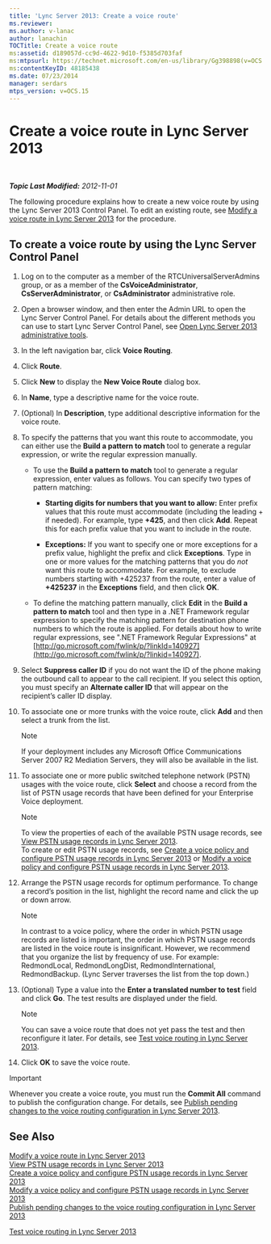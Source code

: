 ```yaml
---
title: 'Lync Server 2013: Create a voice route'
ms.reviewer: 
ms.author: v-lanac
author: lanachin
TOCTitle: Create a voice route
ms:assetid: d189057d-cc9d-4622-9d10-f5385d703faf
ms:mtpsurl: https://technet.microsoft.com/en-us/library/Gg398898(v=OCS.15)
ms:contentKeyID: 48185438
ms.date: 07/23/2014
manager: serdars
mtps_version: v=OCS.15
---
```


<div data-xmlns="http://www.w3.org/1999/xhtml">

<div class="topic" data-xmlns="http://www.w3.org/1999/xhtml" data-msxsl="urn:schemas-microsoft-com:xslt" data-cs="http://msdn.microsoft.com/en-us/">

<div data-asp="http://msdn2.microsoft.com/asp">

# Create a voice route in Lync Server 2013

</div>

<div id="mainSection">

<div id="mainBody">

<span> </span>

_**Topic Last Modified:** 2012-11-01_

The following procedure explains how to create a new voice route by using the Lync Server 2013 Control Panel. To edit an existing route, see [Modify a voice route in Lync Server 2013](lync-server-2013-modify-a-voice-route.md) for the procedure.

<div>

## To create a voice route by using the Lync Server Control Panel

1.  Log on to the computer as a member of the RTCUniversalServerAdmins group, or as a member of the **CsVoiceAdministrator**, **CsServerAdministrator**, or **CsAdministrator** administrative role.

2.  Open a browser window, and then enter the Admin URL to open the Lync Server Control Panel. For details about the different methods you can use to start Lync Server Control Panel, see [Open Lync Server 2013 administrative tools](lync-server-2013-open-lync-server-administrative-tools.md).

3.  In the left navigation bar, click **Voice Routing**.

4.  Click **Route**.

5.  Click **New** to display the **New Voice Route** dialog box.

6.  In **Name**, type a descriptive name for the voice route.

7.  (Optional) In **Description**, type additional descriptive information for the voice route.

8.  To specify the patterns that you want this route to accommodate, you can either use the **Build a pattern to match** tool to generate a regular expression, or write the regular expression manually.
    
      - To use the **Build a pattern to match** tool to generate a regular expression, enter values as follows. You can specify two types of pattern matching:
        
          - **Starting digits for numbers that you want to allow:** Enter prefix values that this route must accommodate (including the leading + if needed). For example, type **+425**, and then click **Add**. Repeat this for each prefix value that you want to include in the route.
        
          - **Exceptions:** If you want to specify one or more exceptions for a prefix value, highlight the prefix and click **Exceptions**. Type in one or more values for the matching patterns that you do *not* want this route to accommodate. For example, to exclude numbers starting with +425237 from the route, enter a value of **+425237** in the **Exceptions** field, and then click **OK**.
    
      - To define the matching pattern manually, click **Edit** in the **Build a pattern to match** tool and then type in a .NET Framework regular expression to specify the matching pattern for destination phone numbers to which the route is applied. For details about how to write regular expressions, see ".NET Framework Regular Expressions" at [http://go.microsoft.com/fwlink/p/?linkId=140927](http://go.microsoft.com/fwlink/p/?linkid=140927).

9.  Select **Suppress caller ID** if you do not want the ID of the phone making the outbound call to appear to the call recipient. If you select this option, you must specify an **Alternate caller ID** that will appear on the recipient’s caller ID display.

10. To associate one or more trunks with the voice route, click **Add** and then select a trunk from the list.
    
    <div>
    

    > [!NOTE]  
    > If your deployment includes any Microsoft Office Communications Server 2007 R2 Mediation Servers, they will also be available in the list.

    
    </div>

11. To associate one or more public switched telephone network (PSTN) usages with the voice route, click **Select** and choose a record from the list of PSTN usage records that have been defined for your Enterprise Voice deployment.
    
    <div>
    

    > [!NOTE]  
    > To view the properties of each of the available PSTN usage records, see <A href="lync-server-2013-view-pstn-usage-records.md">View PSTN usage records in Lync Server 2013</A>.<BR>To create or edit PSTN usage records, see <A href="lync-server-2013-create-a-voice-policy-and-configure-pstn-usage-records.md">Create a voice policy and configure PSTN usage records in Lync Server 2013</A> or <A href="lync-server-2013-modify-a-voice-policy-and-configure-pstn-usage-records.md">Modify a voice policy and configure PSTN usage records in Lync Server 2013</A>.

    
    </div>

12. Arrange the PSTN usage records for optimum performance. To change a record’s position in the list, highlight the record name and click the up or down arrow.
    
    <div>
    

    > [!NOTE]  
    > In contrast to a voice policy, where the order in which PSTN usage records are listed is important, the order in which PSTN usage records are listed in the voice route is insignificant. However, we recommend that you organize the list by frequency of use. For example: RedmondLocal, RedmondLongDist, RedmondInternational, RedmondBackup. (Lync Server traverses the list from the top down.)

    
    </div>

13. (Optional) Type a value into the **Enter a translated number to test** field and click **Go**. The test results are displayed under the field.
    
    <div>
    

    > [!NOTE]  
    > You can save a voice route that does not yet pass the test and then reconfigure it later. For details, see <A href="lync-server-2013-test-voice-routing.md">Test voice routing in Lync Server 2013</A>.

    
    </div>

14. Click **OK** to save the voice route.

<div>


> [!IMPORTANT]  
> Whenever you create a voice route, you must run the <STRONG>Commit All</STRONG> command to publish the configuration change. For details, see <A href="lync-server-2013-publish-pending-changes-to-the-voice-routing-configuration.md">Publish pending changes to the voice routing configuration in Lync Server 2013</A>.



</div>

</div>

<div>

## See Also


[Modify a voice route in Lync Server 2013](lync-server-2013-modify-a-voice-route.md)  
[View PSTN usage records in Lync Server 2013](lync-server-2013-view-pstn-usage-records.md)  
[Create a voice policy and configure PSTN usage records in Lync Server 2013](lync-server-2013-create-a-voice-policy-and-configure-pstn-usage-records.md)  
[Modify a voice policy and configure PSTN usage records in Lync Server 2013](lync-server-2013-modify-a-voice-policy-and-configure-pstn-usage-records.md)  
[Publish pending changes to the voice routing configuration in Lync Server 2013](lync-server-2013-publish-pending-changes-to-the-voice-routing-configuration.md)  


[Test voice routing in Lync Server 2013](lync-server-2013-test-voice-routing.md)  
  

</div>

</div>

<span> </span>

</div>

</div>

</div>

